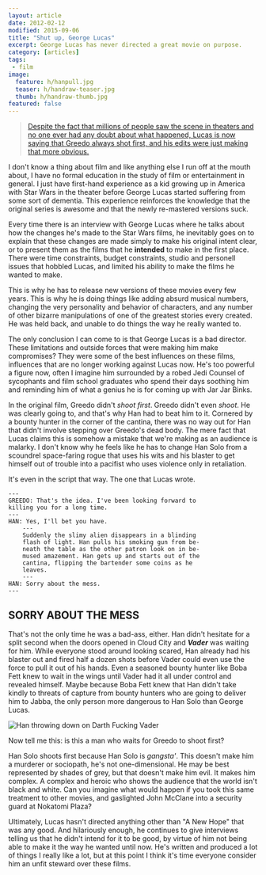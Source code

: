 ```yaml
---
layout: article
date: 2012-02-12
modified: 2015-09-06
title: "Shut up, George Lucas"
excerpt: George Lucas has never directed a great movie on purpose.
category: [articles]
tags: 
 - film
image:
  feature: h/hanpull.jpg
  teaser: h/handraw-teaser.jpg
  thumb: h/handraw-thumb.jpg
featured: false
---
```


> [Despite the fact that millions of people saw the scene in theaters and no one ever had any doubt about what happened, Lucas is now saying that Greedo always shot first, and his edits were just making that more obvious.](http://entertainment.msnbc.msn.com/_news/2012/02/10/10372867-george-lucas-greedo-always-shot-first)

I don't know a thing about film and like anything else I run off at the mouth about, I have no formal education in the study of film or entertainment in general.  I just have first-hand experience as a kid growing up in America with Star Wars in the theater before George Lucas started suffering from some sort of dementia. This experience reinforces the knowledge that the original series is awesome and that the newly re-mastered versions suck.

Every time there is an interview with George Lucas where he talks about how the changes he's made to the Star Wars films, he inevitably goes on to explain that these changes are made simply to make his original intent clear, or to present them as the films that he **intended** to make in the first place.  There were time constraints, budget constraints, studio and personell issues that hobbled Lucas, and limited his ability to make the films he wanted to make.

This is why he has to release new versions of these movies every few years.  This is why he is doing things like adding absurd musical numbers, changing the very personality and behavior of characters, and any number of other bizarre manipulations of one of the greatest stories every created.  He was held back, and unable to do things the way he really wanted to.  

The only conclusion I can come to is that George Lucas is a bad director.  These limitations and outside forces that were making him make compromises?  They were some of the best influences on these films, influences that are no longer working against Lucas now.  He's too powerful a figure now, often I imagine him surrounded by a robed Jedi Counsel of sycophants and film school graduates who spend their days soothing him and reminding him of what a genius he is for coming up with Jar Jar Binks.

In the original film, Greedo didn't _shoot first_.  Greedo didn't even _shoot_.  He was clearly going to, and that's why Han had to beat him to it.  Cornered by a bounty hunter in the corner of the cantina, there was no way out for Han that didn't involve stepping over Greedo's dead body.  The mere fact that Lucas claims this is somehow a mistake that we're making as an audience is malarky.  I don't know why he feels like he has to change Han Solo from a scoundrel space-faring rogue that uses his wits and his blaster to get himself out of trouble into a pacifist who uses violence only in retaliation.  

It's even in the script that way.  The one that Lucas wrote.   

	---
	GREEDO: That's the idea. I've been looking forward to 
	killing you for a long time.
	---
	HAN: Yes, I'll bet you have.
		---
		Suddenly the slimy alien disappears in a blinding 
		flash of light. Han pulls his smoking gun from be-
		neath the table as the other patron look on in be-
		mused amazement. Han gets up and starts out of the 
		cantina, flipping the bartender some coins as he 
		leaves.
		---
	HAN: Sorry about the mess.
	---

## SORRY ABOUT THE MESS

That's not the only time he was a bad-ass, either.  Han didn't hesitate for a split second when the doors opened in Cloud City and ***Vader*** was waiting for him.  While everyone stood around looking scared, Han already had his blaster out and fired half a dozen shots before Vader could even use the force to pull it out of his hands.  Even a seasoned bounty hunter like Boba Fett knew to wait in the wings until Vader had it all under control and revealed himself.  Maybe because Boba Fett knew that Han didn't take kindly to threats of capture from bounty hunters who are going to deliver him to Jabba, the only person more dangerous to Han Solo than George Lucas.

![Han throwing down on Darth Fucking Vader](/images/h/Han-Vader.gif)

Now tell me this: is this a man who waits for Greedo to shoot first?

Han Solo shoots first because Han Solo is _gangsta'_.  This doesn't make him a murderer or sociopath, he's not one-dimensional.  He may be best represented by shades of grey, but that doesn't make him evil.  It makes him complex.  A complex and heroic who shows the audience that the world isn't black and white.  Can you imagine what would happen if you took this same treatment to other movies, and gaslighted John McClane into a security guard at Nokatomi Plaza?  

Ultimately, Lucas hasn't directed anything other than "A New Hope" that was any good.  And hilariously enough, he continues to give interviews telling us that he didn't intend for it to be good, by virtue of him not being able to make it the way he wanted until now.  He's written and produced a lot of things I really like a lot, but at this point I think it's time everyone consider him an unfit steward over these films.


